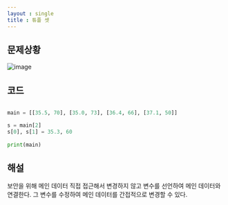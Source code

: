 ```yaml
---
layout : single
title : 튜플 셋
---
```


## 문제상황

![image](https://user-images.githubusercontent.com/80247960/112446178-4870e800-8d93-11eb-889c-a1629cce1b04.png)



## 코드

~~~python

main = [[35.5, 70], [35.0, 73], [36.4, 66], [37.1, 50]]

s = main[2]
s[0], s[1] = 35.3, 60
 
print(main)

~~~


## 해설

보안을 위해 메인 데이터 직접 접근해서 변경하지 않고 변수를 선언하여 메인 데이터와 연결한다. 
그 변수를 수정하여 메인 데이터를  간접적으로 변경할 수 있다.






